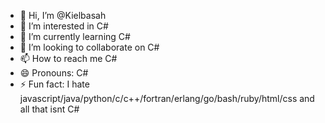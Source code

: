 - 👋 Hi, I’m @Kielbasah
- 👀 I’m interested in C#
- 🌱 I’m currently learning C#
- 💞️ I’m looking to collaborate on C#
- 📫 How to reach me C#
- 😄 Pronouns: C#
- ⚡ Fun fact: I hate javascript/java/python/c/c++/fortran/erlang/go/bash/ruby/html/css and all that isnt C#

<!---
Kielbasah/Kielbasah is a ✨ special ✨ repository because its `README.md` (this file) appears on your GitHub profile.
You can click the Preview link to take a look at your changes.
--->
